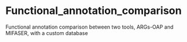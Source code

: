 # Functional_annotation_comparison
Functional annotation comparison between two tools, ARGs-OAP and MIFASER, with a custom database
